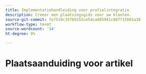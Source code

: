```yaml
---
title: Implementatiehandleiding voor profielintegratie
description: Creeer een plaatsingsgids voor uw klanten.
source-git-commit: fe7519c35fb9155ce54cad85941c887f15881a38
workflow-type: tm+mt
source-wordcount: '14'
ht-degree: 0%

---
```



# Plaatsaanduiding voor artikel

